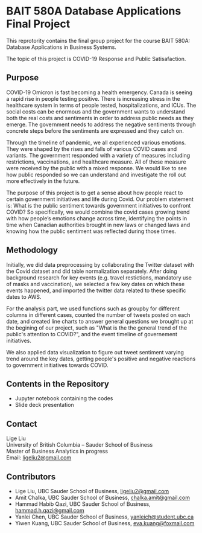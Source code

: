 # BAIT 580A Database Applications Final Project

This reprotority contains the final group project for the course BAIT 580A: Database Applications in Business Systems.

The topic of this project is COVID-19 Response and Public Satisafaction.

## Purpose

COVID-19 Omicron is fast becoming a health emergency. Canada is seeing a rapid rise in people testing positive. There is increasing stress in the healthcare system in terms of people tested, hospitalizations, and ICUs. The social costs can be enormous and the government wants to understand both the real costs and sentiments in order to address public needs as they emerge. The government needs to address the negative sentiments through concrete steps before the sentiments are expressed and they catch on.

Through the timeline of pandemic, we all experienced various emotions. They were shaped by the rises and falls of various COVID cases and variants. The government responded with a variety of measures including restrictions, vaccinations, and healthcare measure. All of these measure were received by the public with a mixed response. We would like to see how public responded so we can understand and investigate the roll out more effectively in the future.

The purpose of this project is to get a sense about how people react to certain government initiatives and life during Covid. Our problem statement is: What is the public sentiment towards government initiatives to confront COVID? So specifically, we would combine the covid cases growing trend with how people’s emotions change across time, identifying the points in time when Canadian authorities brought in new laws or changed laws and knowing how the public sentiment was reflected during those times.

## Methodology

Initially, we did data preprocessing by collaborating the Twitter dataset with the Covid dataset and did table normalization separately. After doing background research for key events (e.g. travel restictions, mandatory use of masks and vaccination), we selected a few key dates on which these events happened, and imported the twitter data related to these specific dates to AWS.

For the analysis part, we used functions such as groupby for different columns in different cases, counted the number of tweets posted on each date, and created line charts to answer general questions we brought up at the begining of our project, such as "What is the the general trend of the public's attention to COVID?", and the event timeline of governement initiatives.

We also applied data visualization to figure out tweet sentiment varying trend around the key dates, getting people's positive and negative reactions to government initiatives towards COVID.

## Contents in the Repository

+ Jupyter notebook containing the codes
+ Slide deck presentation

## Contact

Lige Liu<br>
University of British Columbia – Sauder School of Business<br>
Master of Business Analytics in progress<br>
Email: [ligeliu2@gmail.com](mailto:ligeliu2@gmail.com)

## Contributors

+ Lige Liu, UBC Sauder School of Business, ligeliu2@gmail.com
+ Amit Chalka, UBC Sauder School of Business, chalka.amit@gmail.com
+ Hammad Habib Qazi, UBC Sauder School of Business, hammad.h.qazi@gmail.com
+ Yanlei Chen, UBC Sauder School of Business, yanleich@student.ubc.ca
+ Yiwen Kuang, UBC Sauder School of Business, eva.kuang@foxmail.com
